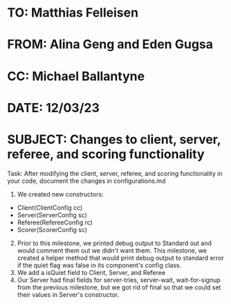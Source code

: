 # TO: Matthias Felleisen
# FROM: Alina Geng and Eden Gugsa
# CC: Michael Ballantyne
# DATE: 12/03/23
# SUBJECT: Changes to client, server, referee, and scoring functionality

Task: After modifying the client, server, referee, and scoring functionality in your code, 
document the changes in configurations.md

1. We created new constructors:
- Client(ClientConfig cc)
- Server(ServerConfig sc)
- Referee(RefereeConfig rc)
- Scorer(ScorerConfig sc)

2. Prior to this milestone, we printed debug output to Standard out and would comment them out
we didn't want them. This milestone, we created a helper method that would print debug output
to standard error if the quiet flag was false in its component's config class.
3. We add a isQuiet field to Client, Server, and Referee
4. Our Server had final fields for server-tries, server-wait, wait-for-signup from the previous
milestone, but we got rid of final so that we could set their values in Server's constructor. 




